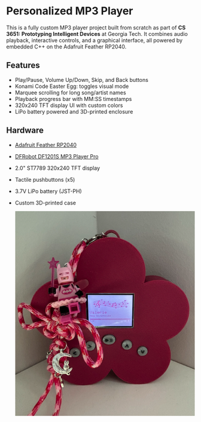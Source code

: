 # Personalized MP3 Player

This is a fully custom MP3 player project built from scratch as part of **CS 3651: Prototyping Intelligent Devices** at Georgia Tech. It combines audio playback, interactive controls, and a graphical interface, all powered by embedded C++ on the Adafruit Feather RP2040.

## Features

- Play/Pause, Volume Up/Down, Skip, and Back buttons
- Konami Code Easter Egg: toggles visual mode
- Marquee scrolling for long song/artist names
- Playback progress bar with MM:SS timestamps
- 320x240 TFT display UI with custom colors
- LiPo battery powered and 3D-printed enclosure

## Hardware

- [Adafruit Feather RP2040](https://www.adafruit.com/product/4884)
- [DFRobot DF1201S MP3 Player Pro](https://www.dfrobot.com/product-2334.html)
- 2.0" ST7789 320x240 TFT display
- Tactile pushbuttons (x5)
- 3.7V LiPo battery (JST-PH)
- Custom 3D-printed case

  ![MP3 Player](images/MP3-Player.png)
